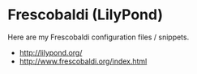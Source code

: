 # Frescobaldi (LilyPond)
Here are my Frescobaldi configuration files / snippets.

* http://lilypond.org/
* http://www.frescobaldi.org/index.html
